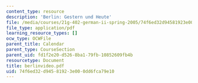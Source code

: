 ```yaml
---
content_type: resource
description: 'Berlin: Gestern und Heute'
file: /media/courses/21g-402-german-ii-spring-2005/74f6ed32d94581923e000dd6fca79e10_berlinvideo.pdf
file_type: application/pdf
learning_resource_types: []
ocw_type: OCWFile
parent_title: Calendar
parent_type: CourseSection
parent_uid: fd1f2e20-d526-8ba1-79fb-10852609fb4b
resourcetype: Document
title: berlinvideo.pdf
uid: 74f6ed32-d945-8192-3e00-0dd6fca79e10
---
```

